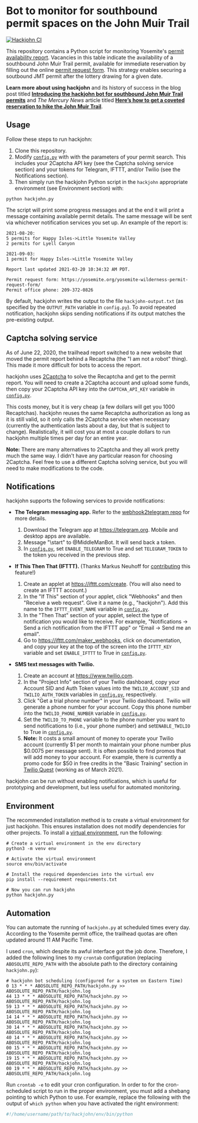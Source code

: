 # Bot to monitor for southbound permit spaces on the John Muir Trail

[![Hackjohn CI](https://github.com/dhimmel/hackjohn/workflows/Hackjohn%20CI/badge.svg?branch=main)](https://github.com/dhimmel/hackjohn/actions)

This repository contains a Python script for monitoring Yosemite's [permit availability report](https://yosemite.org/planning-your-wilderness-permit/).
Vacancies in this table indicate the availability of a southbound John Muir Trail permit, available for immediate reservation by filling out the online [permit request form](https://yosemite.org/yosemite-wilderness-permit-request-form/).
This strategy enables securing a soutbound JMT permit after the lottery drawing for a given date.

**Learn more about using hackjohn** and its history of success in the blog post titled [**Introducing the hackjohn bot for southbound John Muir Trail permits**](https://hive.blog/@dhimmel/introducing-the-hackjohn-bot-for-southbound-john-muir-trail-permits) and _The Mercury News_ article titled [**Here’s how to get a coveted reservation to hike the John Muir Trail**](https://www.mercurynews.com/2019/04/22/heres-how-to-get-a-reservation-to-hike-the-john-muir-trail/ "Written by Lisa M. Krieger on April 22, 2019").

## Usage

Follow these steps to run hackjohn:

1. Clone this repository.
2. Modify [`config.py`](config.py) with with the parameters of your permit search.
This includes your 2Captcha API key (see the Captcha solving service section) and your tokens for Telegram, IFTTT, and/or Twilio (see the Notifications section).
3. Then simply run the hackjohn Python script in the `hackjohn` appropriate environment (see Environment section) with:

```shell
python hackjohn.py
```

The script will print some progress messages and at the end it will print a message containing available permit details.
The same message will be sent via whichever notification services you set up.
An example of the report is:

```
2021-08-20:
5 permits for Happy Isles->Little Yosemite Valley
2 permits for Lyell Canyon

2021-09-03:
1 permit for Happy Isles->Little Yosemite Valley

Report last updated 2021-03-20 10:34:32 AM PDT.

Permit request form: https://yosemite.org/yosemite-wilderness-permit-request-form/
Permit office phone: 209-372-0826
```

By default, hackjohn writes the output to the file `hackjohn-output.txt` (as specified by the `OUTPUT_PATH` variable in `config.py`).
To avoid repeated notification, hackjohn skips sending notifications if its output matches the pre-existing output.

## Captcha solving service

As of June 22, 2020, the trailhead report switched to a new website that moved the permit report behind a Recaptcha (the "I am not a robot" thing).
This made it more difficult for bots to access the report. 

hackjohn uses [2Captcha](https://2captcha.com) to solve the Recaptcha and get to the permit report.
You will need to create a 2Captcha account and upload some funds, then copy your 2Captcha API key into the `CAPTCHA_API_KEY` variable in [`config.py`](config.py).

This costs money, but it is very cheap (a few dollars will get you 1000 Recaptchas).
hackjohn reuses the same Recaptcha authorization as long as it is still valid, so it only calls the 2Captcha service when necessary (currently the authentication lasts about a day, but that is subject to change).
Realistically, it will cost you at most a couple dollars to run hackjohn multiple times per day for an entire year.

**Note:** There are many alternatives to 2Captcha and they all work pretty much the same way.
I didn't have any particular reason for choosing 2Captcha.
Feel free to use a different Captcha solving service, but you will need to make modifications to the code.

## Notifications

hackjohn supports the following services to provide notifications:

* **The Telegram messaging app.**
Refer to the [webhook2telegram repo](https://github.com/muety/webhook2telegram) for more details.
  1. Download the Telegram app at https://telegram.org. Mobile and desktop apps are available.
  2. Message "\start" to @MiddleManBot. It will send back a token.
  3. In [`config.py`](config.py), set `ENABLE_TELEGRAM` to True and set `TELEGRAM_TOKEN` to the token you received in the previous step.

* **If This Then That (IFTTT).**
(Thanks Markus Neuhoff for [contributing](https://github.com/dhimmel/hackjohn/pull/4) this feature!)
  1. Create an applet at https://ifttt.com/create. (You will also need to create an IFTTT account.)
  2. In the "If This" section of your applet, click "Webhooks" and then "Receive a web request". Give it a name (e.g., "hackjohn"). Add this name to the `IFTTT_EVENT_NAME` variable in [`config.py`](config.py).
  3. In the "Then That" section of your applet, select the type of notification you would like to receive. For example, "Notifications -> Send a rich notification from the IFTTT app" or "Email -> Send me an email".
  4. Go to https://ifttt.com/maker_webhooks, click on documentation, and copy your key at the top of the screen into the `IFTTT_KEY` variable and set `ENABLE_IFTTT` to True in [`config.py`](config.py).

* **SMS text messages with Twilio.**
  1. Create an account at https://www.twilio.com.
  2. In the "Project Info" section of your Twilio dashboard, copy your Account SID and Auth Token values into the `TWILIO_ACCOUNT_SID` and `TWILIO_AUTH_TOKEN` variables in [`config.py`](config.py), respectively.
  3. Click "Get a trial phone number" in your Twilio dashboard. Twilio will generate a phone number for your account. Copy this phone number into the `TWILIO_PHONE_NUMBER` variable in [`config.py`](config.py).
  4. Set the `TWILIO_TO_PHONE` variable to the phone number you want to send notifications to (i.e., your phone number) and set`ENABLE_TWILIO` to True in [`config.py`](config.py).
  5. **Note:** It costs a small amount of money to operate your Twilio account (currently $1 per month to maintain your phone number plus $0.0075 per message sent).
  It is often possible to find promos that will add money to your account.
  For example, there is currently a promo code for $50 in free credits in the "Basic Training" section in [Twilio Quest](https://www.twilio.com/quest) (working as of March 2021).

hackjohn can be run without enabling notifications, which is useful for prototyping and development, but less useful for automated monitoring.

## Environment

The recommended installation method is to create a virtual environment for just hackjohn.
This ensures installation does not modify dependencies for other projects.
To install a [virtual environment](https://docs.python.org/3/tutorial/venv.html), run the following:

```shell
# Create a virtual environment in the env directory
python3 -m venv env

# Activate the virtual environment
source env/bin/activate

# Install the required dependencies into the virtual env
pip install --requirement requirements.txt

# Now you can run hackjohn
python hackjohn.py
```

## Automation

You can automate the running of `hackjohn.py` at scheduled times every day.
According to the Yosemite permit office, the trailhead quotas are often updated around 11 AM Pacific Time.

I used `cron`, which despite its awful interface got the job done.
Therefore, I added the following lines to my `crontab` configuration (replacing `ABOSOLUTE_REPO_PATH` with the absolute path to the directory containing `hackjohn.py`):

```
# hackjohn bot scheduling (configured for a system on Eastern Time)
0 13 * * * ABOSOLUTE_REPO_PATH/hackjohn.py >> ABOSOLUTE_REPO_PATH/hackjohn.log
44 13 * * * ABOSOLUTE_REPO_PATH/hackjohn.py >> ABOSOLUTE_REPO_PATH/hackjohn.log
59 13 * * * ABOSOLUTE_REPO_PATH/hackjohn.py >> ABOSOLUTE_REPO_PATH/hackjohn.log
14 14 * * * ABOSOLUTE_REPO_PATH/hackjohn.py >> ABOSOLUTE_REPO_PATH/hackjohn.log
30 14 * * * ABOSOLUTE_REPO_PATH/hackjohn.py >> ABOSOLUTE_REPO_PATH/hackjohn.log
40 14 * * * ABOSOLUTE_REPO_PATH/hackjohn.py >> ABOSOLUTE_REPO_PATH/hackjohn.log
00 15 * * * ABOSOLUTE_REPO_PATH/hackjohn.py >> ABOSOLUTE_REPO_PATH/hackjohn.log
19 15 * * * ABOSOLUTE_REPO_PATH/hackjohn.py >> ABOSOLUTE_REPO_PATH/hackjohn.log
00 19 * * * ABOSOLUTE_REPO_PATH/hackjohn.py >> ABOSOLUTE_REPO_PATH/hackjohn.log
```

Run `crontab -e` to edit your cron configuration.
In order to for the cron-scheduled script to run in the proper environment, you must add a shebang pointing to which Python to use.
For example, replace the following with the output of `which python` when you have activated the right environment:

```python
#!/home/username/path/to/hackjohn/env/bin/python
```
